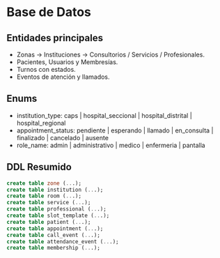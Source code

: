 # Base de Datos

## Entidades principales
- Zonas → Instituciones → Consultorios / Servicios / Profesionales.
- Pacientes, Usuarios y Membresías.
- Turnos con estados.
- Eventos de atención y llamados.

## Enums
- institution_type: caps | hospital_seccional | hospital_distrital | hospital_regional
- appointment_status: pendiente | esperando | llamado | en_consulta | finalizado | cancelado | ausente
- role_name: admin | administrativo | medico | enfermeria | pantalla

## DDL Resumido
```sql
create table zone (...);
create table institution (...);
create table room (...);
create table service (...);
create table professional (...);
create table slot_template (...);
create table patient (...);
create table appointment (...);
create table call_event (...);
create table attendance_event (...);
create table membership (...);
```

